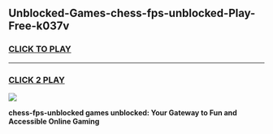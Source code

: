 
## Unblocked-Games-chess-fps-unblocked-Play-Free-k037v
<h3>
<a href="https://premium76.site?title=chess-fps-unblocked&ref=18A1">CLICK TO PLAY</a></h3>
<hr>

<h3>
<a href="https://premium76.site?title=chess-fps-unblocked&ref=18A1">CLICK 2 PLAY</a>
  
</h3>

<a href="https://premium76.site?title=chess-fps-unblocked&ref=18A1"><img src="https://clearcache.store/games.png"></a>


**chess-fps-unblocked games unblocked: Your Gateway to Fun and Accessible Online Gaming**
